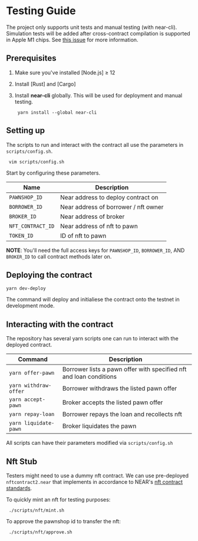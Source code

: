 # Testing Guide

The project only supports unit tests and manual testing (with near-cli).
Simulation tests will be added after cross-contract compilation is supported in Apple M1 chips. See [this issue](https://github.com/near/nearcore/issues/3803) for more information.

## Prerequisites
1. Make sure you've installed [Node.js] ≥ 12
2. Install [Rust] and [Cargo]
3. Install **near-cli** globally. This will be used for deployment and manual testing.
  
        yarn install --global near-cli

## Setting up

The scripts to run and interact with the contract all use the parameters in `scripts/config.sh`.

     vim scripts/config.sh

Start by configuring these parameters.

| Name | Description |
| ------------- | ------------- |
| `PAWNSHOP_ID`  | Near address to deploy contract on |
| `BORROWER_ID`  | Near address of borrower / nft owner  |
| `BROKER_ID`  | Near address of broker |
| `NFT_CONTRACT_ID`  | Near address of nft to pawn |
| `TOKEN_ID`  | ID of nft to pawn |

**NOTE**: You'll need the full access keys for `PAWNSHOP_ID`, `BORROWER_ID`, AND `BROKER_ID` to call contract methods later on.

## Deploying the contract

    yarn dev-deploy

The command will deploy and initialiese the contract onto the testnet in development mode. 

## Interacting with the contract

The repository has several yarn scripts one can run to interact with the deployed contract.

| Command | Description |
| ------------- | ------------- |
| `yarn offer-pawn`  | Borrower lists a pawn offer with specified nft and loan conditions |
| `yarn withdraw-offer`  | Borrower withdraws the listed pawn offer  |
| `yarn accept-pawn `  | Broker accepts the listed pawn offer |
| `yarn repay-loan`  | Borrower repays the loan and recollects nft  |
| `yarn liquidate-pawn`  | Broker liquidates the pawn  |

All scripts can have their parameters modified via `scripts/config.sh`

## Nft Stub

Testers might need to use a dummy nft contract. We can use pre-deployed `nftcontract2.near` that implements in accordance to NEAR's [nft contract standards](https://github.com/near-examples/NFT/blob/0ff98d011fbbcec7333666ebc5c7e704297f7cec/nft/src/lib.rs).

To quickly mint an nft for testing purposes:

     ./scripts/nft/mint.sh

To approve the pawnshop id to transfer the nft:

     ./scripts/nft/approve.sh